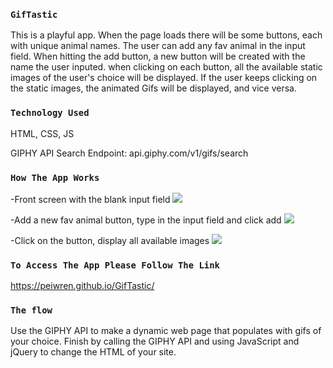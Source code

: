 
### `GifTastic`
This is a playful app. When the page loads there will be some buttons, each with unique animal names. The user can add any fav animal in the input field. When hitting the add button, a new button will be created with the name the user inputed. when clicking on each button, all the available static images of the user's choice will be displayed. If the user keeps clicking on the static images, the animated Gifs will be displayed, and vice versa.

### `Technology Used`
HTML, CSS, JS

GIPHY API Search Endpoint: api.giphy.com/v1/gifs/search

### `How The App Works`
-Front screen with the blank input field
<img src="http://peiwren.com/gify1.jpg">

-Add a new fav animal button, type in the input field and click add
<img src="http://peiwren.com/gify2.jpg">

-Click on the button, display all available images
<img src="http://peiwren.com/gify3.jpg">


### `To Access The App Please Follow The Link`
https://peiwren.github.io/GifTastic/

### `The flow`
Use the GIPHY API to make a dynamic web page that populates with gifs of your choice. Finish by calling the GIPHY API and using JavaScript and jQuery to change the HTML of your site.
